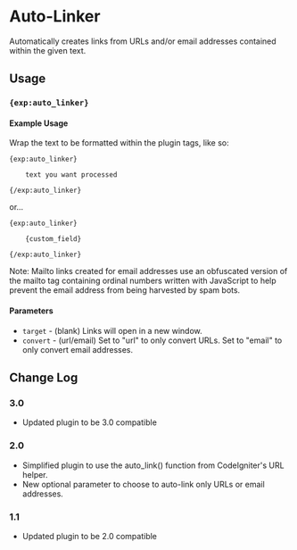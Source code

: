 # Auto-Linker

Automatically creates links from URLs and/or email addresses contained within the given text.

## Usage

### `{exp:auto_linker}`

#### Example Usage

Wrap the text to be formatted within the plugin tags, like so:

```
{exp:auto_linker}

    text you want processed

{/exp:auto_linker}
```

or...

```
{exp:auto_linker}

    {custom_field}

{/exp:auto_linker}
```

Note: Mailto links created for email addresses use an obfuscated version of the mailto tag containing ordinal numbers written with JavaScript to help prevent the email address from being harvested by spam bots.

#### Parameters

- `target` - (blank) Links will open in a new window.
- `convert` - (url/email)  Set to "url" to only convert URLs. Set to "email" to only convert email addresses.

## Change Log

### 3.0

- Updated plugin to be 3.0 compatible

### 2.0

- Simplified plugin to use the auto_link() function from CodeIgniter's URL helper.
- New optional parameter to choose to auto-link only URLs or email addresses.

### 1.1

- Updated plugin to be 2.0 compatible
